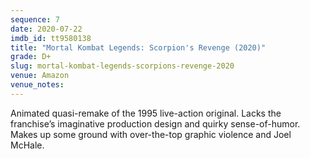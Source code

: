 ```yaml
---
sequence: 7
date: 2020-07-22
imdb_id: tt9580138
title: "Mortal Kombat Legends: Scorpion's Revenge (2020)"
grade: D+
slug: mortal-kombat-legends-scorpions-revenge-2020
venue: Amazon
venue_notes:
---
```


Animated quasi-remake of the 1995 <span data-imdb-id="tt0113855">live-action original</span>. Lacks the franchise’s imaginative production design and quirky sense-of-humor. Makes up some ground with over-the-top graphic violence and Joel McHale.
